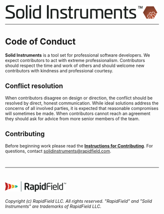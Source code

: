 <!--
Copyright (c) RapidField LLC. Licensed under the MIT License. See LICENSE.txt in the project root for license information.
-->

[![Solid Instruments logo](SolidInstruments.Logo.Color.Transparent.500w.png)](README.md)
- - -

# Code of Conduct

**Solid Instruments** is a tool set for professional software developers. We expect contributors to act with extreme professionalism. Contributors should respect the time and work of others and should welcome new contributors with kindness and professional courtesy.

## Conflict resolution

When contributors disagree on design or direction, the conflict should be resolved by direct, honest communication. While ideal solutions address the concerns of all involved parties, it is expected that reasonable compromises will sometimes be made. When contributors cannot reach an agreement they should ask for advice from more senior members of the team.

## Contributing

Before beginning work please read the [**Instructions for Contributing**](CONTRIBUTING.md). For questions, contact [solidinstruments@rapidfield.com](mailto:solidinstruments@rapidfield.com).

<br />

- - -

<br />

[![RapidField logo](RapidField.Logo.Color.Black.Transparent.200w.png)](https://www.rapidfield.com)

###### Copyright (c) RapidField LLC. All rights reserved. "RapidField" and "Solid Instruments" are trademarks of RapidField LLC.
